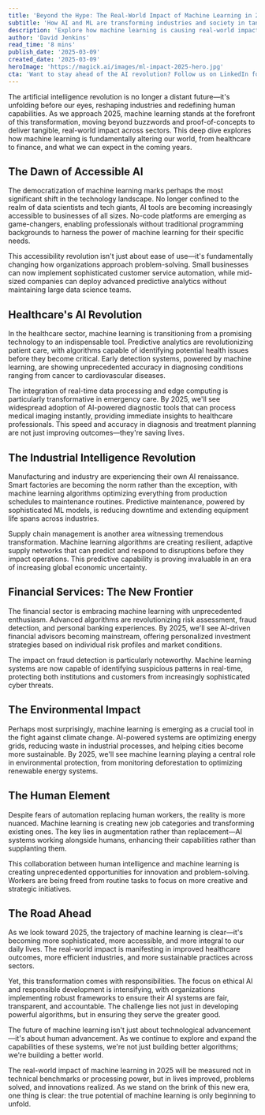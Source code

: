 ```yaml
---
title: 'Beyond the Hype: The Real-World Impact of Machine Learning in 2025'
subtitle: 'How AI and ML are transforming industries and society in tangible ways'
description: 'Explore how machine learning is causing real-world impact across various industries in 2025, from healthcare to finance and environmental protection. Discover the transformation in industries through advanced AI technologies, no-code platforms accessibility, and the evolving human-AI collaboration.'
author: 'David Jenkins'
read_time: '8 mins'
publish_date: '2025-03-09'
created_date: '2025-03-09'
heroImage: 'https://magick.ai/images/ml-impact-2025-hero.jpg'
cta: 'Want to stay ahead of the AI revolution? Follow us on LinkedIn for daily insights into how machine learning is transforming industries and shaping our future.'
---
```


The artificial intelligence revolution is no longer a distant future—it's unfolding before our eyes, reshaping industries and redefining human capabilities. As we approach 2025, machine learning stands at the forefront of this transformation, moving beyond buzzwords and proof-of-concepts to deliver tangible, real-world impact across sectors. This deep dive explores how machine learning is fundamentally altering our world, from healthcare to finance, and what we can expect in the coming years.

## The Dawn of Accessible AI

The democratization of machine learning marks perhaps the most significant shift in the technology landscape. No longer confined to the realm of data scientists and tech giants, AI tools are becoming increasingly accessible to businesses of all sizes. No-code platforms are emerging as game-changers, enabling professionals without traditional programming backgrounds to harness the power of machine learning for their specific needs.

This accessibility revolution isn't just about ease of use—it's fundamentally changing how organizations approach problem-solving. Small businesses can now implement sophisticated customer service automation, while mid-sized companies can deploy advanced predictive analytics without maintaining large data science teams.

## Healthcare's AI Revolution

In the healthcare sector, machine learning is transitioning from a promising technology to an indispensable tool. Predictive analytics are revolutionizing patient care, with algorithms capable of identifying potential health issues before they become critical. Early detection systems, powered by machine learning, are showing unprecedented accuracy in diagnosing conditions ranging from cancer to cardiovascular diseases.

The integration of real-time data processing and edge computing is particularly transformative in emergency care. By 2025, we'll see widespread adoption of AI-powered diagnostic tools that can process medical imaging instantly, providing immediate insights to healthcare professionals. This speed and accuracy in diagnosis and treatment planning are not just improving outcomes—they're saving lives.

## The Industrial Intelligence Revolution

Manufacturing and industry are experiencing their own AI renaissance. Smart factories are becoming the norm rather than the exception, with machine learning algorithms optimizing everything from production schedules to maintenance routines. Predictive maintenance, powered by sophisticated ML models, is reducing downtime and extending equipment life spans across industries.

Supply chain management is another area witnessing tremendous transformation. Machine learning algorithms are creating resilient, adaptive supply networks that can predict and respond to disruptions before they impact operations. This predictive capability is proving invaluable in an era of increasing global economic uncertainty.

## Financial Services: The New Frontier

The financial sector is embracing machine learning with unprecedented enthusiasm. Advanced algorithms are revolutionizing risk assessment, fraud detection, and personal banking experiences. By 2025, we'll see AI-driven financial advisors becoming mainstream, offering personalized investment strategies based on individual risk profiles and market conditions.

The impact on fraud detection is particularly noteworthy. Machine learning systems are now capable of identifying suspicious patterns in real-time, protecting both institutions and customers from increasingly sophisticated cyber threats.

## The Environmental Impact

Perhaps most surprisingly, machine learning is emerging as a crucial tool in the fight against climate change. AI-powered systems are optimizing energy grids, reducing waste in industrial processes, and helping cities become more sustainable. By 2025, we'll see machine learning playing a central role in environmental protection, from monitoring deforestation to optimizing renewable energy systems.

## The Human Element

Despite fears of automation replacing human workers, the reality is more nuanced. Machine learning is creating new job categories and transforming existing ones. The key lies in augmentation rather than replacement—AI systems working alongside humans, enhancing their capabilities rather than supplanting them.

This collaboration between human intelligence and machine learning is creating unprecedented opportunities for innovation and problem-solving. Workers are being freed from routine tasks to focus on more creative and strategic initiatives.

## The Road Ahead

As we look toward 2025, the trajectory of machine learning is clear—it's becoming more sophisticated, more accessible, and more integral to our daily lives. The real-world impact is manifesting in improved healthcare outcomes, more efficient industries, and more sustainable practices across sectors.

Yet, this transformation comes with responsibilities. The focus on ethical AI and responsible development is intensifying, with organizations implementing robust frameworks to ensure their AI systems are fair, transparent, and accountable. The challenge lies not just in developing powerful algorithms, but in ensuring they serve the greater good.

The future of machine learning isn't just about technological advancement—it's about human advancement. As we continue to explore and expand the capabilities of these systems, we're not just building better algorithms; we're building a better world.

The real-world impact of machine learning in 2025 will be measured not in technical benchmarks or processing power, but in lives improved, problems solved, and innovations realized. As we stand on the brink of this new era, one thing is clear: the true potential of machine learning is only beginning to unfold.